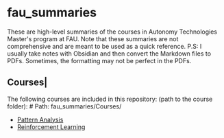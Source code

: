 # fau_summaries
These are high-level summaries of the courses in Autonomy Technologies Master's program at FAU. 
Note that these summaries are not comprehensive and are meant to be used as a quick reference.
P.S: I usually take notes with Obsidian and then convert the Markdown files to PDFs. Sometimes, the formatting may not be perfect in the PDFs.

## Courses|
The following courses are included in this repository:
(path to the course folder): # Path: fau_summaries/Courses/
- [Pattern Analysis](Pattern%20Analysis)
- [Reinforcement Learning](Reinforcement%20Learning)

